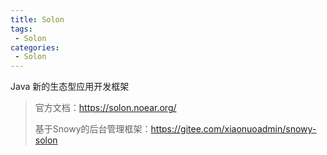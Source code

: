 ```yaml
---
title: Solon
tags:
 - Solon
categories: 
 - Solon
---
```





Java 新的生态型应用开发框架

> 官方文档：https://solon.noear.org/
> 
> 基于Snowy的后台管理框架：https://gitee.com/xiaonuoadmin/snowy-solon
